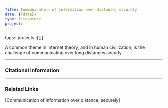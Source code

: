 ```yaml
---
Title: Communication of information over distance, securely
date: {{date}}
type: literature
project:
---
```

tags:: 
projects::[[]]

A common theme in internet theory, and in human civilization, is the challenge of communicating over long distances securly

---
### Citational Information



---

### Related Links

[Communication of information over distance, securely]